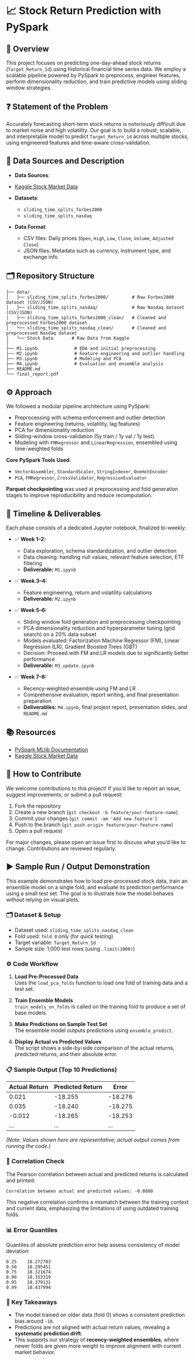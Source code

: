 # 📈 Stock Return Prediction with PySpark

## 📌 Overview

This project focuses on predicting one-day-ahead stock returns (`Target_Return_1d`) using historical financial time series data. We employ a scalable pipeline powered by PySpark to preprocess, engineer features, perform dimensionality reduction, and train predictive models using sliding window strategies.

## ❓ Statement of the Problem

Accurately forecasting short-term stock returns is notoriously difficult due to market noise and high volatility. Our goal is to build a robust, scalable, and interpretable model to predict `Target_Return_1d` across multiple stocks, using engineered features and time-aware cross-validation.

## 📂 Data Sources and Description

- **Data Sources**:
- [Kaggle Stock Market Data](https://www.kaggle.com/datasets/paultimothymooney/stock-market-data)
- **Datasets**:

  - `sliding_time_splits_forbes2000`
  - `sliding_time_splits_nasdaq`
- **Data Format**:

  - CSV files: Daily prices (`Open`, `High`, `Low`, `Close`, `Volume`, `Adjusted Close`)
  - JSON files: Metadata such as currency, instrument type, and exchange info

## 🗂️ Repository Structure

```
├── data/
│   ├── sliding_time_splits_forbes2000/         # Raw Forbes2000 dataset (CSV/JSON)
│   ├── sliding_time_splits_nasdaq/             # Raw Nasdaq dataset (CSV/JSON)
│   ├── sliding_time_splits_forbes2000_clean/   # Cleaned and preprocessed Forbes2000 dataset
│   └── sliding_time_splits_nasdaq_clean/       # Cleaned and preprocessed Nasdaq dataset
│   └── Stock Data       # Raw Data from Kaggle
│
├── M1.ipynb              # EDA and initial preprocessing
├── M2.ipynb              # Feature engineering and outlier handling
├── M3.ipynb              # Modeling and PCA
├── M4.ipynb              # Evaluation and ensemble analysis
├── README.md
└── final_report.pdf
```

## ⚙️ Approach

We followed a modular pipeline architecture using PySpark:

- Preprocessing with schema enforcement and outlier detection
- Feature engineering (returns, volatility, lag features)
- PCA for dimensionality reduction
- Sliding-window cross-validation (5y train / 1y val / 1y test)
- Modeling with `FMRegressor` and `LinearRegression`, ensembled using time-weighted folds

**Core PySpark Tools Used**:

- `VectorAssembler`, `StandardScaler`, `StringIndexer`, `OneHotEncoder`
- `PCA`, `FMRegressor`, `CrossValidator`, `RegressionEvaluator`

**Parquet checkpointing** was used at preprocessing and fold generation stages to improve reproducibility and reduce recomputation.

## 📅 Timeline & Deliverables

Each phase consists of a dedicated Jupyter notebook, finalized bi-weekly:

- ✅ **Week 1–2:**

  - Data exploration, schema standardization, and outlier detection
  - Data cleaning: handling null values, relevant feature selection, ETF filtering
  - **Deliverable:** `M1.ipynb`
- ✅ **Week 3–4:**

  - Feature engineering, return and volatility calculations
  - **Deliverable:** `M2.ipynb`
- ✅ **Week 5–6:**

  - Sliding window fold generation and preprocessing checkpointing
  - PCA dimensionality reduction and hyperparameter tuning (grid search) on a 20% data subset
  - Models evaluated: Factorization Machine Regressor (FM), Linear Regression (LR), Gradient Boosted Trees (GBT)
  - Decision: Proceed with FM and LR models due to significantly better performance
  - **Deliverable:** `M3_update.ipynb`
- ✅ **Week 7–8:**

  - Recency-weighted ensemble using FM and LR
  - Comprehensive evaluation, report writing, and final presentation preparation
  - **Deliverables:** `M4.ipynb`, final project report, presentation slides, and `README.md`

## 📚 Resources

- [PySpark MLlib Documentation](https://spark.apache.org/docs/latest/ml-guide.html)
- [Kaggle Stock Market Data](https://www.kaggle.com/datasets/paultimothymooney/stock-market-data)

## 🤝 How to Contribute

We welcome contributions to this project! If you’d like to report an issue, suggest improvements, or submit a pull request:

1. Fork the repository
2. Create a new branch (`git checkout -b feature/your-feature-name`)
3. Commit your changes (`git commit -am 'Add new feature'`)
4. Push to the branch (`git push origin feature/your-feature-name`)
5. Open a pull request

For major changes, please open an issue first to discuss what you’d like to change. Contributions are reviewed regularly.



## ▶️ Sample Run / Output Demonstration

This example demonstrates how to load pre-processed stock data, train an ensemble model on a single fold, and evaluate its prediction performance using a small test set. The goal is to illustrate how the model behaves without relying on visual plots.

### 🗂️ Dataset & Setup

- Dataset used: `sliding_time_splits_nasdaq_clean`
- Fold used: `fold 0` only (for quick testing)
- Target variable: `Target_Return_1d`
- Sample size: 1,000 test rows (using `.limit(1000)`)

### ⚙️ Code Workflow

1. **Load Pre-Processed Data**  
   Uses the `load_pca_folds` function to load one fold of training data and a test set.

2. **Train Ensemble Models**  
   `train_models_on_folds` is called on the training fold to produce a set of base models.

3. **Make Predictions on Sample Test Set**  
   The ensemble model outputs predictions using `ensemble_predict`.

4. **Display Actual vs Predicted Values**  
   The script shows a side-by-side comparison of the actual returns, predicted returns, and their absolute error.

### 📋 Sample Output (Top 10 Predictions)

| Actual Return | Predicted Return | Error |
|---------------|------------------|-------|
| 0.021         | -18.255          | -18.276 |
| 0.035         | -18.240          | -18.275 |
| -0.012        | -18.265          | -18.253 |
| ...           | ...              | ...    |

_(Note: Values shown here are representative; actual output comes from running the code.)_

### 🔎 Correlation Check

The Pearson correlation between actual and predicted returns is calculated and printed:
```
Correlation between actual and predicted values: -0.0880
```

This negative correlation confirms a mismatch between the training context and current data, emphasizing the limitations of using outdated training folds.

### 📊 Error Quantiles

Quantiles of absolute prediction error help assess consistency of model deviation:
```
0.25    18.272703
0.50    18.295451
0.75    18.321674
0.90    18.353319
0.95    18.379131
0.99    18.437994
```

### 🧠 Key Takeaways

- The model trained on older data (fold 0) shows a consistent prediction bias around `-18`.
- Predictions are not aligned with actual return values, revealing a **systematic prediction drift**.
- This supports our strategy of **recency-weighted ensembles**, where newer folds are given more weight to improve alignment with current market behavior.

